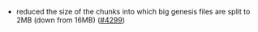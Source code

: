 - reduced the size of the chunks into which big genesis files are split to 2MB
  (down from 16MB) ([\#4299](https://github.com/cometbft/cometbft/pull/4299))